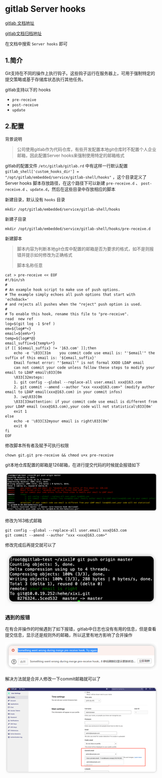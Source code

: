 # gitlab Server hooks

[gitlab 文档地址](https://docs.gitlab.com/)

[gitlab文档归档地址](https://docs.gitlab.com/archives/)



在文档中搜索 `Server hooks` 即可

## 1.简介

Git支持在不同的操作上执行钩子。这些钩子运行在服务器上，可用于强制特定的提交策略或基于存储库状态执行其他任务。

gitlab支持以下的 hooks

- `pre-receive`
- `post-receive`
- `update`





## 2.配置

背景说明

> 公司使用gitlab作为代码仓库，有些开发配置本地git仓库时不配置个人企业邮箱，因此配置Server hooks来强制使用特定的邮箱格式



gitlab的配置文件 `/etc/gitlab/gitlab.rd` 中有这样一行默认配置 `gitlab_shell['custom_hooks_dir'] = "/opt/gitlab/embedded/service/gitlab-shell/hooks"` ，这个目录定义了Server hooks 脚本存放路径，在这个路径下可以新建 `pre-receive.d` 、 `post-receive.d` 、`update.d`，然后在这些目录中存放相应的脚本



新建目录，默认没有 `hooks` 目录

```shell
mkdir /opt/gitlab/embedded/service/gitlab-shell/hooks
```



新建子目录

```shell
mkdir /opt/gitlab/embedded/service/gitlab-shell/hooks/pre-receive.d
```



新建脚本

> 脚本内容为判断本地git仓库中配置的邮箱是否为要求的格式，如不是则报错并提示如何修改为正确格式
>
> 脚本名称任意

```shell
cat > pre-receive << EOF
#!/bin/sh
#
# An example hook script to make use of push options.
# The example simply echoes all push options that start with 'echoback='
# and rejects all pushes when the "reject" push option is used.
#
# To enable this hook, rename this file to "pre-receive".
read  new ref
log=$(git log -1 $ref )
em=${log#*<}
email=${em%>*}
temp=${log#*@}
email_suffix=${temp%>*}
if [[ ${email_suffix} != '163.com' ]];then
    echo -e '\033[31m    you commit code use email is: "'$email'" the suffix of this email is: '${email_suffix}'
    Email format error: "'$email'" is not formal XXOO LDAP email
    can not commit your code unless follow these steps to modify your email to LDAP email\033[0m
    \033[32msteps:
	1. git config --global --replace-all user.email xxx@163.com
	2. git commit --amend --author "xxx <xxx@163.com>" (modify author email to LDAP email(xxx@163.com) in your commit infos)
	3. :wq\033[0m
    \033[33mattention: if your commit code use email is different from your LDAP email (xxx@163.com),your code will not statistical\033[0m'
    exit 1
else
    echo -e '\033[32myour email is right\033[0m'
    exit 0
fi
EOF
```



修改脚本所有者及赋予可执行权限

```shell
chown git.git pre-receive && chmod u+x pre-receive
```



git本地仓库配置的邮箱是126邮箱，在进行提交代码的时候就会报错如下

![iShot2022-04-18_15.58.47](https://github.com/pptfz/picgo-images/blob/master/img/iShot2022-04-18_15.58.47.png)



修改为163格式邮箱

```shell
git config --global --replace-all user.email xxx@163.com
git commit --amend --author "xxx <xxx@163.com>"
```



修改完成后再提交就可以了

![iShot2022-04-18_16.33.09](https://github.com/pptfz/picgo-images/blob/master/img/iShot2022-04-18_16.33.09.png)



### 遇到的报错

在有合并操作的时候遇到了如下报错，gitlab中日志也没有有用的信息，但是查看提交信息，显示还是规则外的邮箱，所以这里有地方影响了合并操作

![iShot2022-04-18_17.47.32](https://github.com/pptfz/picgo-images/blob/master/img/iShot2022-04-18_17.47.32.png)

解决方法就是合并人修改一下commit邮箱就可以了

![iShot2022-04-18_19.31.18](https://github.com/pptfz/picgo-images/blob/master/img/iShot2022-04-18_19.31.18.png)